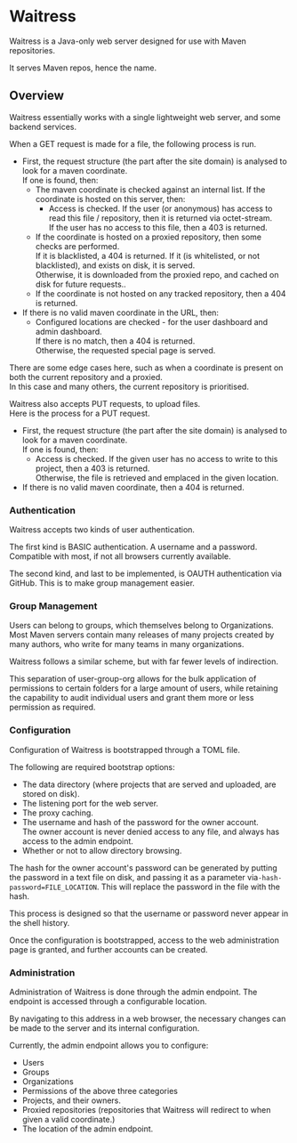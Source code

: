 # Waitress

Waitress is a Java-only web server designed for use with Maven repositories.

It serves Maven repos, hence the name.

## Overview

Waitress essentially works with a single lightweight web server, and some backend services.  

When a GET request is made for a file, the following process is run.

* First, the request structure (the part after the site domain) is analysed to look for a maven coordinate.  
If one is found, then:
    * The maven coordinate is checked against an internal list. If the coordinate is hosted on this server, then:
        * Access is checked. If the user (or anonymous) has access to read this file / repository, then it is returned
            via octet-stream.  
          If the user has no access to this file, then a 403 is returned.
    * If the coordinate is hosted on a proxied repository, then some checks are performed.  
      If it is blacklisted, a 404 is returned.
      If it (is whitelisted, or not blacklisted), and exists on disk, it is served.  
      Otherwise, it is downloaded from the proxied repo, and cached on disk for future requests..
    * If the coordinate is not hosted on any tracked repository, then a 404 is returned.
* If there is no valid maven coordinate in the URL, then:
    * Configured locations are checked - for the user dashboard and admin dashboard.  
      If there is no match, then a 404 is returned.  
      Otherwise, the requested special page is served.
      
There are some edge cases here, such as when a coordinate is present on both the current repository and a proxied.  
In this case and many others, the current repository is prioritised.

Waitress also accepts PUT requests, to upload files.  
Here is the process for a PUT request.

* First, the request structure (the part after the site domain) is analysed to look for a maven coordinate.  
  If one is found, then:
    * Access is checked. If the given user has no access to write to this project, then a 403 is returned.  
      Otherwise, the file is retrieved and emplaced in the given location.
* If there is no valid maven coordinate, then a 404 is returned.


### Authentication

Waitress accepts two kinds of user authentication.

The first kind is BASIC authentication. A username and a password. Compatible with most, if not all browsers currently
available.

The second kind, and last to be implemented, is OAUTH authentication via GitHub. This is to make group management easier.

### Group Management

Users can belong to groups, which themselves belong to Organizations.  
Most Maven servers contain many releases of many projects created by many authors, who write for many teams in many
organizations.

Waitress follows a similar scheme, but with far fewer levels of indirection.

This separation of user-group-org allows for the bulk application of permissions to certain folders for a large amount 
of users, while retaining the capability to audit individual users and grant them more or less permission as required.

### Configuration

Configuration of Waitress is bootstrapped through a TOML file.

The following are required bootstrap options:
* The data directory (where projects that are served and uploaded, are stored on disk).
* The listening port for the web server.
* The proxy caching.
* The username and hash of the password for the owner account.  
  The owner account is never denied access to any file, and always has access to the admin endpoint.
* Whether or not to allow directory browsing.

The hash for the owner account's password can be generated by putting the password in a text file on disk, and passing
it as a parameter via`-hash-password=FILE_LOCATION`. This will replace the password in the file with the hash.

This process is designed so that the username or password never appear in the shell history.

Once the configuration is bootstrapped, access to the web administration page is granted, and further accounts can be 
created.

### Administration

Administration of Waitress is done through the admin endpoint. The endpoint is accessed through a configurable location.

By navigating to this address in a web browser, the necessary changes can be made to the server and its internal
configuration.

Currently, the admin endpoint allows you to configure:
* Users
* Groups
* Organizations
* Permissions of the above three categories
* Projects, and their owners.
* Proxied repositories (repositories that Waitress will redirect to when given a valid coordinate.)
* The location of the admin endpoint.